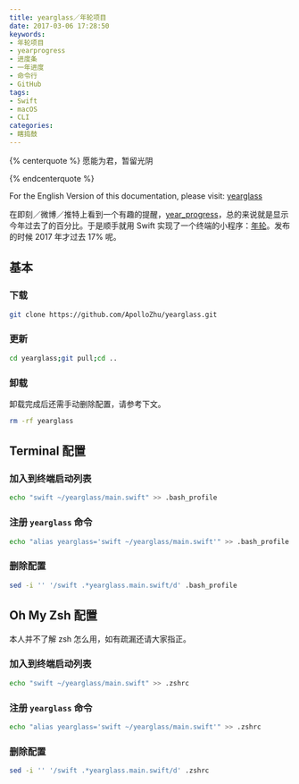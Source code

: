 ```yaml
---
title: yearglass／年轮项目
date: 2017-03-06 17:28:50
keywords:
- 年轮项目
- yearprogress
- 进度条
- 一年进度
- 命令行
- GitHub
tags:
- Swift
- macOS
- CLI
categories:
- 瞎捣鼓
---
```


{% centerquote %}
愿能为君，暂留光阴
<div id="yearglass-web"></div>
{% endcenterquote %}

<script>
    const today = new Date();
    const year = today.getFullYear();
    const thisYear = new Date(year, 0, 1);
    const nextYear = new Date(year + 1, 0, 1);
    const oneDay = today.getMilliseconds();
    const passed = Math.floor((today - thisYear) / oneDay);
    const total = Math.floor((nextYear - thisYear) / oneDay);
    const percentage = passed / total;
    const space = 15;

    function repeat(s, n) {
        return new Array(Math.floor(n + 1)).join(s);
    }

    document.getElementById("yearglass-web").innerHTML = year + " 年已过去 " + Math.floor(percentage * 100) + "% [" + repeat("▇", space * percentage) + repeat("\\\\", space * (1 - percentage)) + "]";
</script>

For the English Version of this documentation, please visit: [yearglass](https://apollozhu.github.io/yearglass/)

<!-- more -->

在即刻／微博／推特上看到一个有趣的提醒，[year_progress](https://twitter.com/year_progress)，总的来说就是显示今年过去了的百分比。于是顺手就用 Swift 实现了一个终端的小程序：[年轮](https://github.com/ApolloZhu/yearglass)。发布的时候 2017 年才过去 17% 呢。

## 基本

### 下载

```sh
git clone https://github.com/ApolloZhu/yearglass.git
```

### 更新

```sh
cd yearglass;git pull;cd ..
```

### 卸载

卸载完成后还需手动删除配置，请参考下文。

```sh
rm -rf yearglass
```

## Terminal 配置

### 加入到终端启动列表

```sh
echo "swift ~/yearglass/main.swift" >> .bash_profile
```

### 注册 `yearglass` 命令

```sh
echo "alias yearglass='swift ~/yearglass/main.swift'" >> .bash_profile
```

### 删除配置

```sh
sed -i '' '/swift .*yearglass.main.swift/d' .bash_profile
```

## Oh My Zsh 配置

本人并不了解 zsh 怎么用，如有疏漏还请大家指正。

### 加入到终端启动列表

```sh
echo "swift ~/yearglass/main.swift" >> .zshrc
```

### 注册 `yearglass` 命令

```sh
echo "alias yearglass='swift ~/yearglass/main.swift'" >> .zshrc
```

### 删除配置

```sh
sed -i '' '/swift .*yearglass.main.swift/d' .zshrc
```
